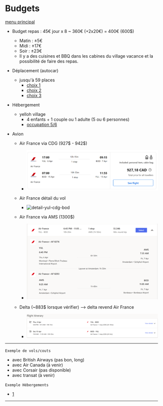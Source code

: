 # Budgets

[menu principal](./readme.md)

- Budget repas : 45€ jour x 8 ~ 360€ (+2x20€) = 400€ (600$)
  - Matin : ±5€
  - Midi : ±17€
  - Soir : ±23€
  - Il y a des cuisines et BBQ dans les cabines du village vacance et la possibilité de faire des repas.

- Déplacement (autocar)
  - jusqu'à 59 places
    - [choix 1](https://www.cars-de-france.com/tarifs-location-autocar/)
    - [choix 2](https://www.location-bus.fr/)
    - [choix 3](https://locationminibus.fr/)

- Hébergement
  - yelloh village 
    - 4 enfants + 1 couple ou 1 adulte (5 ou 6 personnes)
    - [occupation 5/6](https://www.yellohvillage.fr/camping/bordeaux_lac/nos_locations/75474#content)

- Avion
  - Air France via CDG (927$ - 942$)
    - ![af-yul-cdg-bod](./af-yul-bod.png)
  - Air France détail du vol
    - ![detail-yul-cdg-bod](./vol-yul-bod.png)

  - Air France via AMS (1300$)
    - ![af-yul-ams-bod](./af-yul-ams-bod.png)

  - Delta (~883$ lorsque vérifier) --> delta revend Air France
    - ![delta-yul-bod](./delta-yul-bod.png)

---


`Exemple de vols/couts`
- avec British Airways (pas bon, long)
- avec Air Canada (à venir)
- avec Corsair (pas disponible)
- avec transat (à venir)

`Exemple Hébergements`
- [1](https://www.yellohvillage.fr/camping/search?search_text=Cit%C3%A9+du+vin+Bordeaux&campings_content_ids=75198-2655-2656-5338&poi_id=40049&poi_latlong=44.862285%2C-0.550124&total_count_village=91&date_start=08%2F04%2F2023&date_end=15%2F04%2F2023&hebergement=rental_unit&nb_personnes=1)

---
